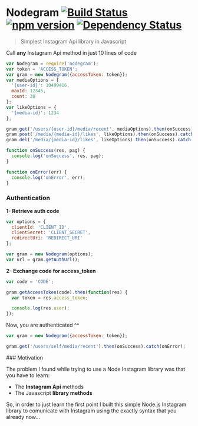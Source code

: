 # Nodegram [![Build Status](https://travis-ci.org/zzarcon/nodegram.svg?branch=master)](https://travis-ci.org/zzarcon/nodegram) [![npm version](https://badge.fury.io/js/nodegram.svg)](https://badge.fury.io/js/nodegram) [![Dependency Status](https://david-dm.org/zzarcon/nodegram.svg)](https://david-dm.org/zzarcon/nodegram)

> Simplest Instagram Api library in Javascript

Call **any** Instagram Api method in just 10 lines of code

```javascript
var Nodegram = require('nodegram');
var token = 'ACCESS_TOKEN';
var gram = new Nodegram({accessToken: token});
var mediaOptions = {
  '{user-id}': 10499416,
  maxId: 12345,
  count: 30
};
var likeOptions = {
  '{media-id}': 1234
};

gram.get('/users/{user-id}/media/recent', mediaOptions).then(onSuccess).catch(onError);
gram.post('/media/{media-id}/likes', likeOptions).then(onSuccess).catch(onError);
gram.del('/media/{media-id}/likes', likeOptions).then(onSuccess).catch(onError);

function onSuccess(res, pag) {
  console.log('onSuccess', res, pag);
}

function onError(err) {
  console.log('onError', err);
}

```

### Authentication

**1- Retrieve auth code**
```javascript
var options = {
  clientId: 'CLIENT_ID',
  clientSecret: 'CLIENT_SECRET',
  redirectUri: 'REDIRECT_URI'
};

var gram = new Nodegram(options);
var url = gram.getAuthUrl();

```
**2- Exchange code for access_token**

```javascript
var code = 'CODE';

gram.getAccessToken(code).then(function(res) {
  var token = res.access_token;

  console.log(res.user);
});

```

Now, you are authenticated ^^


```javascript
var gram = new Nodegram({accessToken: token});

gram.get('/users/self/media/recent').then(onSuccess).catch(onError);
```

### Motivation

The problem I found while trying to use a Node Instagram library was that you have to learn:

  * The **Instagram Api** methods
  * The Javascript **library methods**

So, in order to just learn the first point I built this simple Node.js Instagram library to comunicate with Instagram using the exactly syntax that you already now...